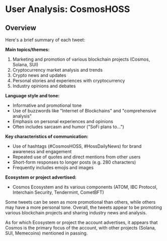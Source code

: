# User Analysis: CosmosHOSS

## Overview

Here's a brief summary of each tweet:

**Main topics/themes:**

1. Marketing and promotion of various blockchain projects (Cosmos, Solana, SUI)
2. Cryptocurrency market analysis and trends
3. Crypto news and updates
4. Personal stories and experiences with cryptocurrency
5. Industry opinions and debates

**Language style and tone:**

* Informative and promotional tone
* Use of buzzwords like "Internet of Blockchains" and "comprehensive analysis"
* Emphasis on personal experiences and opinions
* Often includes sarcasm and humor ("SoFi plans to...")

**Key characteristics of communication:**

* Use of hashtags (#CosmosHOSS, #HossDailyNews) for brand awareness and engagement
* Repeated use of quotes and direct mentions from other users
* Short-form responses to longer posts (e.g. 280 characters)
* Frequently includes emojis and images

**Ecosystem or project advertised:**

* Cosmos Ecosystem and its various components (ATOM, IBC Protocol, Interchain Security, Tendermint, CometBFT)

Some tweets can be seen as more promotional than others, while others may have a more personal tone. Overall, the tweets appear to be promoting various blockchain projects and sharing industry news and analysis.

As for which Ecosystem or project the account advertises, it appears that Cosmos is the primary focus of the account, with other projects (Solana, SUI, Memecoins) mentioned in passing.